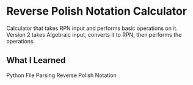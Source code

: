 # Reverse Polish Notation Calculator
Calculator that takes RPN input and performs basic operations on it.  
Version 2 takes Algebraic input, converts it to RPN, then performs the operations.

## What I Learned
Python File Parsing
Reverse Polish Notation